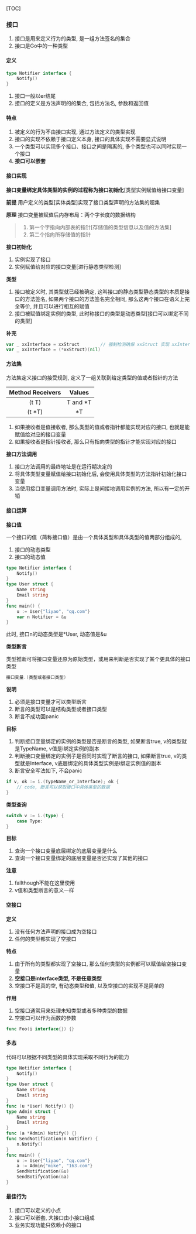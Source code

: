 [TOC]

### 接口

1.  接口是用来定义行为的类型, 是一组方法签名的集合
2.  接口是Go中的一种类型

#### 定义

~~~go
type Notifier interface {
    Notify()
}
~~~

1.  接口一般以er结尾
2.  接口的定义是方法声明的的集合, 包括方法名, 参数和返回值

#### 特点

1.  被定义的行为不由接口实现, 通过方法定义的类型实现
2.  接口的实现不依赖于接口定义本身, 接口的具体实现不需要显式说明
3.  一个类型可以实现多个接口、接口之间是隔离的, 多个类型也可以同时实现一个接口
4.  **接口可以嵌套**

#### 接口实现

**接口变量绑定具体类型的实例的过程称为接口初始化**[类型实例赋值给接口变量]

**前提**  用户定义的类型[实体类型]实现了接口类型声明的方法集的超集

**原理**  接口变量被赋值后内存布局：两个字长度的数据结构

>   1.  第一个字指向内部表的指针[存储值的类型信息以及值的方法集]
>   2.  第二个指向所存储值的指针

**接口初始化**

1.  实例实现了接口
2.  实例赋值给对应的接口变量[进行静态类型检测]

**类型**

1.  接口被定义时, 其类型就已经被确定, 这叫接口的静态类型静态类型的本质是接口的方法签名, 如果两个接口的方法签名完全相同, 那么这两个接口在语义上完全等价, 并且可以进行相互的赋值
2.  接口被赋值绑定实例的类型, 此时称接口的类型是动态类型[接口可以绑定不同的类型]

**补充**

~~~go
var _ xxInterface = xxStruct        // 强制检测确保 xxStruct 实现 xxInterface
var _ xxInterface = (*xxStruct)(nil)
~~~

#### 方法集

方法集定义接口的接受规则, 定义了一组关联到给定类型的值或者指针的方法

| Method Receivers |  Values  |
| :--------------: | :------: |
|      (t T)       | T and *T |
|      (t *T)      |    *T    |

1.  如果接收者是值接收者, 那么类型的值或者指针都能实现对应的接口, 也就是能赋值给对应的接口变量
2.  如果接收者是指针接收者, 那么只有指向类型的指针才能实现对应的接口

**接口方法调用**

1.  接口方法调用的最终地址是在运行期决定的
2.  将具体类型变量赋值给接口初始化后, 会使用具体类型的方法指针初始化接口变量
3.  当使用接口变量调用方法时,  实际上是间接地调用实例的方法, 所以有一定的开销

#### 接口运算

**接口值**

一个接口的值（简称接口值）是由一个具体类型和具体类型的值两部分组成的,

1.  接口的动态类型
2.  接口的动态值

~~~go
type Notifier interface {
    Notify()
}
type User struct {
    Name string
    Email string
}
func main() {
    u := User{"liyao", "qq.com"}
    var n Notifier = &u
}
~~~

此时, 接口n的动态类型是*User, 动态值是&u

**类型断言**

类型推断可将接口变量还原为原始类型，或用来判断是否实现了某个更具体的接口类型

~~~go
接口变量.(类型或者接口类型)
~~~

**说明**

1.  必须是接口变量才可以类型断言
2.  断言的类型可以是结构类型或者接口类型
3.  断言不成功回panic

**目标**

1.  判断接口变量绑定的实例的类型是否是断言的类型, 如果断言true, v的类型就是TypeName, v值是i绑定实例的副本
2.  判断接口变量绑定的实例子是否同时实现了断言的接口, 如果断言true, v的类型就是Interface, v底层绑定的具体类型实例是i绑定实例值的副本
3.  断言安全写法如下, 不会panic

~~~go
if v, ok := i.(TypeName_or_Interface); ok {
    // code, 断言可以获取接口中具体类型的数据
}
~~~

**类型查询**

~~~go
switch v := i.(type) {
    case Type:
}
~~~

**目标**

1. 查询一个接口变量底层绑定的底层变量是什么
2. 查询一个接口变量绑定的底层变量是否还实现了其他的接口

**注意**

1.  fallthough不能在这里使用
2.  v值和类型断言的意义一样

#### 空接口

**定义**

1.  没有任何方法声明的接口成为空接口
2.  任何的类型都实现了空接口

**特点**

1.  由于所有的类型都实现了空接口, 那么任何类型的实例都可以赋值给空接口变量
2.  **空接口是interface类型, 不是任意类型**
3.  空接口不是真的空, 有动态类型和值, 以及空接口的实现不是简单的

**作用**

1.  空接口通常用来处理未知类型或者多种类型的数据
2.  空接口可以作为函数的参数

~~~go
func Foo(i interface{}) {}
~~~

#### 多态

代码可以根据不同类型的具体实现采取不同行为的能力

~~~go
type Notifier interface {
    Notify()
}
type User struct {
    Name string
    Email string
}
func (u *User) Notify() {}
type Admin struct {
    Name string
    Email string
}
func (a *Admin) Notify() {}
func SendNotification(n Notifier) {
    n.Notify()
}
func main() {
    u := User{"liyao", "qq.com"}
    a := Admin{"mike", "163.com"}
    SendNotification(&u)
    SendBotifycation(&a)
}
~~~

#### 最佳行为

1.  接口可以定义的小点
2.  接口可以嵌套, 大接口由小接口组成
3.  业务实现功能只依赖小的接口
